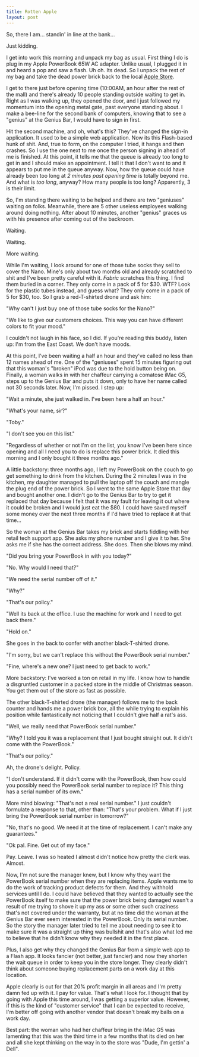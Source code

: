 ```yaml
--- 
title: Rotten Apple
layout: post
---
```

So, there I am... standin' in line at the bank...

Just kidding.

I get into work this morning and unpack my bag as usual. First thing I do is plug in my Apple PowerBook 65W AC adapter. Unlike usual, I plugged it in and heard a pop and saw a flash. Uh oh. Its dead. So I unpack the rest of my bag and take the dead power brick back to the local [Apple Store](http://local.google.com/local?q=apple+store%2C+king+of+prussia%2C+pa&btnG=Search&sll=39.878411%2C-75.321517&sspn=0.140955%2C0.278091&f=q&hl=en&latlng=40089167,-75396389,202721258604632279).

I get to there just before opening time (10:00AM, an hour after the rest of the mall) and there's already 10 people standing outside waiting to get in. Right as I was walking up, they opened the door, and I just followed my momentum into the opening metal gate, past everyone standing about. I make a bee-line for the second bank of computers, knowing that to see a "genius" at the Genius Bar, I would have to sign in first. 

Hit the second machine, and oh, what's this? They've changed the sign-in application. It used to be a simple web application. Now its this Flash-based hunk of shit. And, true to form, on the computer I tried, it hangs and then crashes. So I use the one next to me once the person signing in ahead of me is finished. At this point, it tells me that the queue is already too long to get in and I should make an appointment. I tell it that I don't want to and it appears to put me in the queue anyway. Now, how the queue could have already been too long at *2 minutes past opening time* is totally beyond me. And what is _too long_, anyway? How many people is too long? Apparently, 3 is their limit.

So, I'm standing there waiting to be helped and there are two "geniuses" waiting on folks. Meanwhile, there are 5 other useless employees walking around doing nothing. After about 10 minutes, another "genius" graces us with his presence after coming out of the backroom.

Waiting.

Waiting.

More waiting.

While I'm waiting, I look around for one of those tube socks they sell to cover the Nano. Mine's only about two months old and already scratched to shit and I've been pretty careful with it. *Fabric* scratches this thing. I find them buried in a corner. They only come in a pack of 5 for $30. WTF? Look for the plastic tubes instead, and guess what? They only come in a pack of 5 for $30, too. So I grab a red-T-shirted drone and ask him:

"Why can't I just buy one of those tube socks for the Nano?"

"We like to give our customers choices. This way you can have different colors to fit your mood."

I couldn't not laugh in his face, so I did. If you're reading this buddy, listen up: I'm from the East Coast. We don't have moods.

At this point, I've been waiting a half an hour and they've called no less than 12 names ahead of me. One of the "geniuses" spent 15 minutes figuring out that this woman's "broken" iPod was due to the hold button being on. Finally, a woman walks in with her chaffeur carrying a comatose iMac G5, steps up to the Genius Bar and puts it down, only to have her name called not 30 seconds later. Now, I'm pissed. I step up:

"Wait a minute, she just walked in. I've been here a half an hour."

"What's your name, sir?"

"Toby."

"I don't see you on this list."

"Regardless of whether or not I'm on the list, you know I've been here since opening and all I need you to do is replace this power brick. It died this morning and I only bought it three months ago."

A little backstory: three months ago, I left my PowerBook on the couch to go get something to drink from the kitchen. During the 2 minutes I was in the kitchen, my daughter managed to pull the laptop off the couch and mangle the plug end of the power brick. So I went to the same Apple Store that day and bought another one. I didn't go to the Genius Bar to try to get it replaced that day because I felt that it was my fault for leaving it out where it could be broken and I would just eat the $80. I could have saved myself some money over the next three months if I'd have tried to replace it at that time...

So the woman at the Genius Bar takes my brick and starts fiddling with her retail tech support app. She asks my phone number and I give it to her. She asks me if she has the correct address. She does. Then she blows my mind.

"Did you bring your PowerBook in with you today?"

"No. Why would I need that?"

"We need the serial number off of it."

"Why?"

"That's our policy."

"Well its back at the office. I use the machine for work and I need to get back there."

"Hold on."

She goes in the back to confer with another black-T-shirted drone.

"I'm sorry, but we can't replace this without the PowerBook serial number."

"Fine, where's a new one? I just need to get back to work."

More backstory: I've worked a ton on retail in my life. I know how to handle a disgruntled customer in a packed store in the middle of Christmas season. You get them out of the store as fast as possible.

The other black-T-shirted drone (the manager) follows me to the back counter and hands me a power brick box, all the while trying to explain his position while fantastically not noticing that I couldn't give half a rat's ass.

"Well, we really need that PowerBook serial number."

"Why? I told you it was a replacement that I just bought straight out. It didn't come with the PowerBook."

"That's our policy."

Ah, the drone's delight. Policy.

"I don't understand. If it didn't come with the PowerBook, then how could you possibly need the PowerBook serial number to replace it? This thing has a serial number of its own."

More mind blowing: "That's not a real serial number." I just couldn't formulate a response to that, other than: "That's your problem. What if I just bring the PowerBook serial number in tomorrow?"

"No, that's no good. We need it at the time of replacement. I can't make any guarantees."

"Ok pal. Fine. Get out of my face."

Pay. Leave. I was so heated I almost didn't notice how pretty the clerk was. Almost.

Now, I'm not sure the manager knew, but I know why they want the PowerBook serial number when they are replacing items. Apple wants me to do the work of tracking product defects for them. And they withhold services until I do. I could have believed that they wanted to actually see the PowerBook itself to make sure that the power brick being damaged wasn't a result of me trying to shove it up my ass or some other such craziness that's not covered under the warranty, but at no time did the woman at the Genius Bar ever seem interested in the PowerBook. Only its serial number. So the story the manager later tried to tell me about needing to see it to make sure it was a straight up thing was bullshit and that's also what led me to believe that he didn't know why they needed it in the first place.

Plus, I also get why they changed the Genius Bar from a simple web app to a Flash app. It looks fancier (not better, just fancier) and now they shorten the wait queue in order to keep you in the store longer. They clearly didn't think about someone buying replacement parts on a work day at this location.

Apple clearly is out for that 20% profit margin in all areas and I'm pretty damn fed up with it. I pay for value. That's what I look for. I thought that by going with Apple this time around, I was getting a superior value. However, if this is the kind of "customer service" that I can be expected to receive, I'm better off going with another vendor that doesn't break my balls on a work day.

Best part: the woman who had her chaffeur bring in the iMac G5 was lamenting that this was the third time in a few months that its died on her and all she kept thinking on the way in to the store was "Dude, I'm gettin' a Dell".
